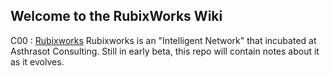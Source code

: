 ## Welcome to the RubixWorks Wiki

C00 : [Rubixworks](C00/T01/P000.Cover)
Rubixworks is an "Intelligent Network" that incubated at Asthrasot Consulting. Still in early beta, this repo will contain notes about it as it evolves. 
<!--stackedit_data:
eyJoaXN0b3J5IjpbMTMwNDg2MTg2NV19
-->